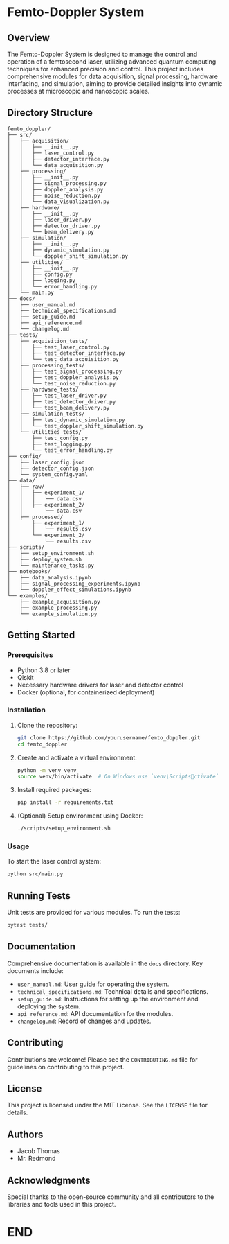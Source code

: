 
# Femto-Doppler System

## Overview

The Femto-Doppler System is designed to manage the control and operation of a femtosecond laser, utilizing advanced quantum computing techniques for enhanced precision and control. This project includes comprehensive modules for data acquisition, signal processing, hardware interfacing, and simulation, aiming to provide detailed insights into dynamic processes at microscopic and nanoscopic scales.

## Directory Structure

```
femto_doppler/
├── src/
│   ├── acquisition/
│   │   ├── __init__.py
│   │   ├── laser_control.py
│   │   ├── detector_interface.py
│   │   └── data_acquisition.py
│   ├── processing/
│   │   ├── __init__.py
│   │   ├── signal_processing.py
│   │   ├── doppler_analysis.py
│   │   ├── noise_reduction.py
│   │   └── data_visualization.py
│   ├── hardware/
│   │   ├── __init__.py
│   │   ├── laser_driver.py
│   │   ├── detector_driver.py
│   │   └── beam_delivery.py
│   ├── simulation/
│   │   ├── __init__.py
│   │   ├── dynamic_simulation.py
│   │   └── doppler_shift_simulation.py
│   ├── utilities/
│   │   ├── __init__.py
│   │   ├── config.py
│   │   ├── logging.py
│   │   └── error_handling.py
│   └── main.py
├── docs/
│   ├── user_manual.md
│   ├── technical_specifications.md
│   ├── setup_guide.md
│   ├── api_reference.md
│   └── changelog.md
├── tests/
│   ├── acquisition_tests/
│   │   ├── test_laser_control.py
│   │   ├── test_detector_interface.py
│   │   └── test_data_acquisition.py
│   ├── processing_tests/
│   │   ├── test_signal_processing.py
│   │   ├── test_doppler_analysis.py
│   │   └── test_noise_reduction.py
│   ├── hardware_tests/
│   │   ├── test_laser_driver.py
│   │   ├── test_detector_driver.py
│   │   └── test_beam_delivery.py
│   ├── simulation_tests/
│   │   ├── test_dynamic_simulation.py
│   │   └── test_doppler_shift_simulation.py
│   └── utilities_tests/
│       ├── test_config.py
│       ├── test_logging.py
│       └── test_error_handling.py
├── config/
│   ├── laser_config.json
│   ├── detector_config.json
│   └── system_config.yaml
├── data/
│   ├── raw/
│   │   ├── experiment_1/
│   │   │   └── data.csv
│   │   ├── experiment_2/
│   │       └── data.csv
│   ├── processed/
│       ├── experiment_1/
│       │   └── results.csv
│       └── experiment_2/
│           └── results.csv
├── scripts/
│   ├── setup_environment.sh
│   ├── deploy_system.sh
│   └── maintenance_tasks.py
├── notebooks/
│   ├── data_analysis.ipynb
│   ├── signal_processing_experiments.ipynb
│   └── doppler_effect_simulations.ipynb
└── examples/
    ├── example_acquisition.py
    ├── example_processing.py
    └── example_simulation.py
```

## Getting Started

### Prerequisites

- Python 3.8 or later
- Qiskit
- Necessary hardware drivers for laser and detector control
- Docker (optional, for containerized deployment)

### Installation

1. Clone the repository:

    ```bash
    git clone https://github.com/yourusername/femto_doppler.git
    cd femto_doppler
    ```

2. Create and activate a virtual environment:

    ```bash
    python -m venv venv
    source venv/bin/activate  # On Windows use `venv\Scriptsctivate`
    ```

3. Install required packages:

    ```bash
    pip install -r requirements.txt
    ```

4. (Optional) Setup environment using Docker:

    ```bash
    ./scripts/setup_environment.sh
    ```

### Usage

To start the laser control system:

```bash
python src/main.py
```

## Running Tests

Unit tests are provided for various modules. To run the tests:

```bash
pytest tests/
```

## Documentation

Comprehensive documentation is available in the `docs` directory. Key documents include:

- `user_manual.md`: User guide for operating the system.
- `technical_specifications.md`: Technical details and specifications.
- `setup_guide.md`: Instructions for setting up the environment and deploying the system.
- `api_reference.md`: API documentation for the modules.
- `changelog.md`: Record of changes and updates.

## Contributing

Contributions are welcome! Please see the `CONTRIBUTING.md` file for guidelines on contributing to this project.

## License

This project is licensed under the MIT License. See the `LICENSE` file for details.

## Authors

- Jacob Thomas
- Mr. Redmond

## Acknowledgments

Special thanks to the open-source community and all contributors to the libraries and tools used in this project.

# END
